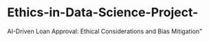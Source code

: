 # Ethics-in-Data-Science-Project-
AI-Driven Loan Approval: Ethical Considerations and Bias Mitigation"

